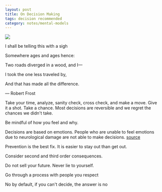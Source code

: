 ```yaml
---
layout: post
title: On Decision Making
tags: decision recommended
category: notes/mental-models 
---
```

 
 ![](https://images.unsplash.com/photo-1429743305873-d4065c15f93e?ixlib=rb-1.2.1&ixid=eyJhcHBfaWQiOjEyMDd9&auto=format&fit=crop&w=1494&q=80)

I shall be telling this with a sigh

Somewhere ages and ages hence:

Two roads diverged in a wood, and I—

I took the one less traveled by,

And that has made all the difference.

― Robert Frost 
  

Take your time, analyze, sanity check, cross check, and make a move. Give it a shot. Take a chance. Most decisions are reversible and we regret the chances we didn't take. 

Be mindful of how you feel and why. 

Decisions are based on emotions. People who are unable to feel emotions due to neurological damage are not able to make decisions. [source](https://bigthink.com/experts-corner/decisions-are-emotional-not-logical-the-neuroscience-behind-decision-making)

Prevention is the best fix. It is easier to stay out than get out.

Consider second and third order consequences. 

Do not sell your future. Never lie to yourself.

Go through a process with people you respect

No by default, if you can't decide, the answer is no 
